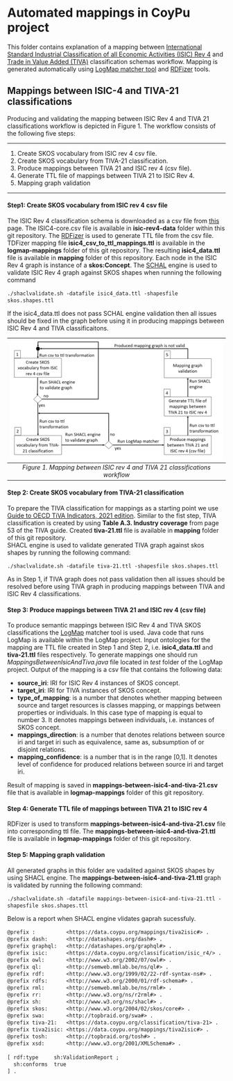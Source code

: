 # Automated mappings in CoyPu project

This folder contains explanation of a mapping between 
[International Standard Industrial Classification of all Economic Activities (ISIC) Rev 4](https://www.fao.org/statistics/caliper/tools/download/en) and 
[Trade in Value Added (TIVA)](https://www.oecd.org/sti/ind/measuring-trade-in-value-added.htm) classification schemas workflow. 
Mapping is generated automatically using [LogMap matcher tool](https://git.tib.eu/terminology/sandbox/logmap-matcher) and [RDFizer](https://github.com/SDM-TIB/SDM-RDFizer) tools.

## Mappings between ISIC-4 and TIVA-21 classifications

Producing and validating the mapping between ISIC Rev 4 and TIVA 21 classifications workflow is depicted in Figure 1. 
The workflow consists of the following five steps: 

---
1. Create SKOS vocabulary from ISIC rev 4 csv file.
2. Create SKOS vocabulary from TIVA-21 classification.
3. Produce mappings between TIVA 21 and ISIC rev 4 (csv file).
4. Generate TTL file of mappings between TIVA 21 to ISIC Rev 4.
5. Mapping graph validation
---

#### Step1: Create SKOS vocabulary from ISIC rev 4 csv file
The ISIC Rev 4 classification schema is downloaded as a csv file from [this](https://www.fao.org/statistics/caliper/tools/download/en) page. 
The ISIC4-core.csv file is available in **isic-rev4-data** folder within this git repository.
 The [RDFizer](https://github.com/SDM-TIB/SDM-RDFizer) is used to generate TTL file from the csv file. 
 TDFizer mapping file **isic4_csv_to_ttl_mappings.ttl** is available in the **logmap-mappings** folder of this git repository.
 The resulting **isic4_data.ttl** file is available in **mapping** folder of this repository. 
Each node in the ISIC Rev 4 graph is instance of a **skos:Concept**. 
The [SCHAL](https://github.com/TopQuadrant/shacl) engine is used to validate ISIC Rev 4 graph 
against SKOS shapes when running the following command

```
./shaclvalidate.sh -datafile isic4_data.ttl -shapesfile skos.shapes.ttl
```
If the isic4_data.ttl does not pass SCHAL engine validation then all issues should be fixed 
in the graph before using it in producing mappings between ISIC Rev 4 and TIVA classificaitons.

| ![Mapping workflow](workflow-of-producing-mappings-between-tiva21-and-isic4.png) | 
|:--:| 
| *Figure 1. Mapping between ISIC rev 4 and TIVA 21 classifications workflow* |

#### Step 2: Create SKOS vocabulary from TIVA-21 classification

To prepare the TIVA classification for mappings as а starting point we use [Guide to OECD TiVA Indicators, 2021 edition](https://www.oecd-ilibrary.org/science-and-technology/guide-to-oecd-tiva-indicators-2021-edition_58aa22b1-en).
Similar to the fist step, TIVA classification is created by using **Table A.3. Industry coverage** from page 53 of the TIVA guide. 
Created **tiva-21.ttl** file is available in **mapping** folder of this git repository.  
SHACL engine is used to validate generated TIVA graph  against skos shapes by running the following command:
```
./shaclvalidate.sh -datafile tiva-21.ttl -shapesfile skos.shapes.ttl
```
As in Step 1, if TIVA graph does not pass validation then all issues should be resolved before using TIVA graph in producing mappings between TIVA and ISIC Rev 4 classifications.

#### Step 3: Produce mappings between TIVA 21 and ISIC rev 4 (csv file)

To produce semantic mappings between ISIC Rev 4 and TIVA SKOS classifications the [LogMap](https://git.tib.eu/terminology/sandbox/logmap-matcher) matcher tool is used. 
Java code that runs LogMap is available within the LogMap project. Input ontologies for the mapping are TTL file created in Step 1 and Step 2, i.e. **isic4_data.ttl** and **tiva-21.ttl** files respectively.
To generate mappings one should run *MappingsBetweenIsicAndTiva.java* file located in *test* folder of the LogMap project. 
Output of the mapping is a csv file that contains the following data:

- **source_iri**: IRI for ISIC Rev 4 instances of SKOS concept.
- **target_iri**:  IRI for TIVA instances of SKOS concept.
- **type_of_mapping**: is a number that denotes whether mapping between source and target resources is classes mapping, or mappings between properties or individuals. 
In this case type of mapping is equal to number 3. It denotes mappings between individuals, i.e. instances of SKOS concept.
- **mappings_direction**: is a number that denotes relations between source iri and target iri such as equivalence, same as, subsumption of or disjoint relations.
- **mapping_confidence**: is a number that is in the range \[0,1\]. It denotes level of confidence for produced relations between source iri and target iri.

Result of mapping is saved in **mappings-between-isic4-and-tiva-21.csv** file that is available in **logmap-mappings** folder of this git repository.

#### Step 4: Generate TTL file of mappings between TIVA 21 to ISIC rev 4

RDFizer is used to transform **mappings-between-isic4-and-tiva-21.csv** file into corresponding ttl file. The **mappings-between-isic4-and-tiva-21.ttl** file is available in 
**logmap-mappings** folder of this git repository. 

#### Step 5: Mapping graph validation

All generated graphs in this folder are vadalited  against SKOS shapes by using SHACL engine. The **mappings-between-isic4-and-tiva-21.ttl** graph 
is validated by running the following command:
```
./shaclvalidate.sh -datafile mappings-between-isic4-and-tiva-21.ttl -shapesfile skos.shapes.ttl
```
Below is a report when SHACL engine vlidates gaprah sucessfuly.
```
@prefix :          <https://data.coypu.org/mappings/tiva2isic#> .
@prefix dash:      <http://datashapes.org/dash#> .
@prefix graphql:   <http://datashapes.org/graphql#> .
@prefix isic:      <https://data.coypu.org/classification/isic_r4/> .
@prefix owl:       <http://www.w3.org/2002/07/owl#> .
@prefix ql:        <http://semweb.mmlab.be/ns/ql#> .
@prefix rdf:       <http://www.w3.org/1999/02/22-rdf-syntax-ns#> .
@prefix rdfs:      <http://www.w3.org/2000/01/rdf-schema#> .
@prefix rml:       <http://semweb.mmlab.be/ns/rml#> .
@prefix rr:        <http://www.w3.org/ns/r2rml#> .
@prefix sh:        <http://www.w3.org/ns/shacl#> .
@prefix skos:      <http://www.w3.org/2004/02/skos/core#> .
@prefix swa:       <http://topbraid.org/swa#> .
@prefix tiva-21:   <https://data.coypu.org/classification/tiva-21> .
@prefix tiva2isic: <https://data.coypu.org/mappings/tiva2isic#> .
@prefix tosh:      <http://topbraid.org/tosh#> .
@prefix xsd:       <http://www.w3.org/2001/XMLSchema#> .

[ rdf:type     sh:ValidationReport ;
  sh:conforms  true
] .
```
